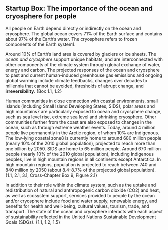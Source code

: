 ## Startup Box: The importance of the ocean and cryosphere for people

All people on Earth depend directly or indirectly on the ocean and cryosphere. The global ocean covers 71% of the Earth surface and contains about 97% of the Earth’s water. The cryosphere refers to frozen components of the Earth system1.

Around 10% of Earth’s land area is covered by glaciers or ice sheets. The _ocean and cryosphere_ support unique habitats, and are interconnected with other components of the climate system through global exchange of water, energy and carbon. The projected responses of the ocean and cryosphere to past and current human-induced greenhouse gas emissions and ongoing global warming include climate feedbacks, changes over decades to millennia that cannot be avoided, thresholds of abrupt change, and **irreversibility**. {Box 1.1, 1.2}

Human communities in close connection with coastal environments, small islands (including Small Island Developing States, SIDS), polar areas and high mountains7 are particularly exposed to ocean and cryosphere change, such as sea level rise, extreme sea level and shrinking cryosphere. Other communities further from the coast are also exposed to changes in the ocean, such as through extreme weather events. Today, around 4 million people live permanently in the Arctic region, of whom 10% are Indigenous. The low-lying coastal zone8 is currently home to around 680 million people (nearly 10% of the 2010 global population), projected to reach more than one billion by 2050. SIDS are home to 65 million people. Around 670 million people (nearly 10% of the 2010 global population), including Indigenous peoples, live in high mountain regions in all continents except Antarctica. In high mountain regions, population is projected to reach between 740 and 840 million by 2050 (about 8.4–8.7% of the projected global population). {1.1, 2.1, 3.1, Cross-Chapter Box 9, Figure 2.1} 

In addition to their role within the climate system, such as the uptake and redistribution of natural and anthropogenic carbon dioxide (CO2) and heat, as well as ecosystem support, services provided to people by the ocean and/or cryosphere include food and water supply, renewable energy, and benefits for health and well-being, cultural values, tourism, trade, and transport. The state of the ocean and cryosphere interacts with each aspect of sustainability reflected in the United
Nations Sustainable Development Goals (SDGs). {1.1, 1.2, 1.5}
